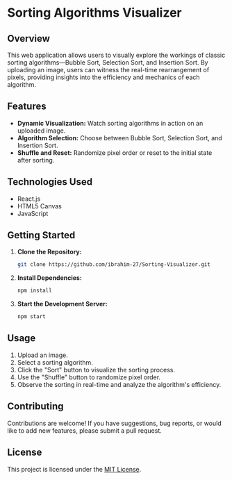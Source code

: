# Sorting Algorithms Visualizer

## Overview

This web application allows users to visually explore the workings of classic sorting algorithms—Bubble Sort, Selection Sort, and Insertion Sort. By uploading an image, users can witness the real-time rearrangement of pixels, providing insights into the efficiency and mechanics of each algorithm.

## Features

- **Dynamic Visualization:** Watch sorting algorithms in action on an uploaded image.
- **Algorithm Selection:** Choose between Bubble Sort, Selection Sort, and Insertion Sort.
- **Shuffle and Reset:** Randomize pixel order or reset to the initial state after sorting.

## Technologies Used

- React.js
- HTML5 Canvas
- JavaScript

## Getting Started

1. **Clone the Repository:**
    ```bash
    git clone https://github.com/ibrahim-27/Sorting-Visualizer.git
    ```

2. **Install Dependencies:**
    ```bash
    npm install
    ```

3. **Start the Development Server:**
    ```bash
    npm start
    ```

## Usage

1. Upload an image.
2. Select a sorting algorithm.
3. Click the "Sort" button to visualize the sorting process.
4. Use the "Shuffle" button to randomize pixel order.
5. Observe the sorting in real-time and analyze the algorithm's efficiency.

## Contributing

Contributions are welcome! If you have suggestions, bug reports, or would like to add new features, please submit a pull request.

## License

This project is licensed under the [MIT License](LICENSE).
